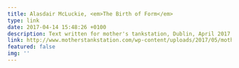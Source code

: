 ```yaml
---
title: Alasdair McLuckie, <em>The Birth of Form</em>
type: link
date: 2017-04-14 15:48:26 +0100
description: Text written for mother's tankstation, Dublin, April 2017
link: http://www.motherstankstation.com/wp-content/uploads/2017/05/mothers-annual-2017_Alasdair-McLuckie_The-Birth-of-Form_-Copyright-all-rights-reserved-1.pdf
featured: false
img: ''
---
```

